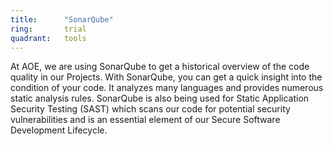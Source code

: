 ```yaml
---
title:      "SonarQube"
ring:       trial
quadrant:   tools
---
```


At AOE, we are using SonarQube to get a historical overview of the code quality in our Projects.
With SonarQube, you can get a quick insight into the condition of your code.
It analyzes many languages and provides numerous static analysis rules.
SonarQube is also being used for Static Application Security Testing (SAST) which scans our code for potential security vulnerabilities and is an essential element of our Secure Software Development Lifecycle.
